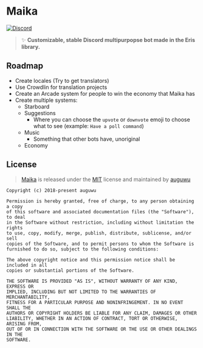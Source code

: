 # Maika 
[![Discord](https://discordapp.com/api/guilds/382725233695522816/embed.png)](https://discord.gg/7TtMP2n)

> :sparkles: **Customizable, stable Discord multipurpopse bot made in the Eris library.**

## Roadmap
- Create locales (Try to get translators)
- Use Crowdlin for translation projects
- Create an Arcade system for people to win the economy that Maika has
- Create multiple systems:
  - Starboard
  - Suggestions
    - Where you can choose the `upvote` or `downvote` emoji to choose what to see (example: `Have a poll command`)
  - Music
    - Something that other bots have, unoriginal
  - Economy

## License
> [Maika](https://github.com/MaikaBot/Maika) is released under the [MIT](https://github.com/MaikaBot/Maika/blob/master/LICENSE) license and maintained by [auguwu](https://augu.me)

```
Copyright (c) 2018-present auguwu

Permission is hereby granted, free of charge, to any person obtaining a copy
of this software and associated documentation files (the "Software"), to deal
in the Software without restriction, including without limitation the rights
to use, copy, modify, merge, publish, distribute, sublicense, and/or sell
copies of the Software, and to permit persons to whom the Software is
furnished to do so, subject to the following conditions:

The above copyright notice and this permission notice shall be included in all
copies or substantial portions of the Software.

THE SOFTWARE IS PROVIDED "AS IS", WITHOUT WARRANTY OF ANY KIND, EXPRESS OR
IMPLIED, INCLUDING BUT NOT LIMITED TO THE WARRANTIES OF MERCHANTABILITY,
FITNESS FOR A PARTICULAR PURPOSE AND NONINFRINGEMENT. IN NO EVENT SHALL THE
AUTHORS OR COPYRIGHT HOLDERS BE LIABLE FOR ANY CLAIM, DAMAGES OR OTHER
LIABILITY, WHETHER IN AN ACTION OF CONTRACT, TORT OR OTHERWISE, ARISING FROM,
OUT OF OR IN CONNECTION WITH THE SOFTWARE OR THE USE OR OTHER DEALINGS IN THE
SOFTWARE.
```
